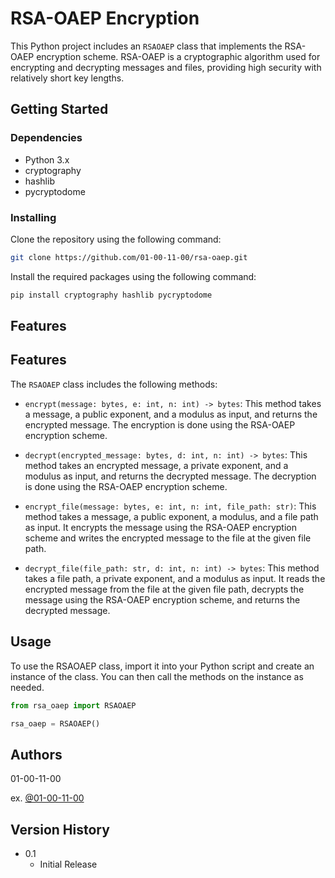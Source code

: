 # RSA-OAEP Encryption

This Python project includes an `RSAOAEP` class that implements the RSA-OAEP encryption scheme. RSA-OAEP is a cryptographic algorithm used for encrypting and decrypting messages and files, providing high security with relatively short key lengths.

## Getting Started

### Dependencies

- Python 3.x
- cryptography
- hashlib
- pycryptodome

### Installing

Clone the repository using the following command:

```bash
git clone https://github.com/01-00-11-00/rsa-oaep.git
```

Install the required packages using the following command:

````bash
pip install cryptography hashlib pycryptodome
````

## Features
## Features

The `RSAOAEP` class includes the following methods:

- `encrypt(message: bytes, e: int, n: int) -> bytes`: This method takes a message, a public exponent, and a modulus as input, and returns the encrypted message. The encryption is done using the RSA-OAEP encryption scheme.

- `decrypt(encrypted_message: bytes, d: int, n: int) -> bytes`: This method takes an encrypted message, a private exponent, and a modulus as input, and returns the decrypted message. The decryption is done using the RSA-OAEP encryption scheme.

- `encrypt_file(message: bytes, e: int, n: int, file_path: str)`: This method takes a message, a public exponent, a modulus, and a file path as input. It encrypts the message using the RSA-OAEP encryption scheme and writes the encrypted message to the file at the given file path.

- `decrypt_file(file_path: str, d: int, n: int) -> bytes`: This method takes a file path, a private exponent, and a modulus as input. It reads the encrypted message from the file at the given file path, decrypts the message using the RSA-OAEP encryption scheme, and returns the decrypted message.


## Usage

To use the RSAOAEP class, import it into your Python script and create an instance of the class. You can then call the methods on the instance as needed.

```python
from rsa_oaep import RSAOAEP

rsa_oaep = RSAOAEP()
```

## Authors

01-00-11-00

ex. [@01-00-11-00](https://github.com/01-00-11-00)

## Version History

- 0.1
    - Initial Release